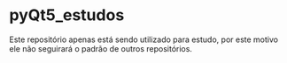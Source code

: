 # pyQt5_estudos


Este repositório apenas está sendo utilizado para estudo, por este motivo ele não seguirará o padrão de outros repositórios.
